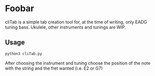 # Foobar

cliTab is a simple tab creation tool for, at the time of writing,
only EADG tuning bass.
Ukulele, other instruments and tunings are WIP.

## Usage

```bash
python3 cliTab.py
```

After choosing the instrument and tuning choose the position of the note with
the string and the fret wanted (i.e. E2 or G7)